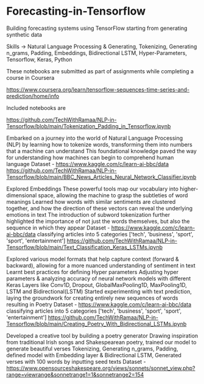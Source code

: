 # Forecasting-in-Tensorflow

Building forecasting systems using TensorFlow starting from generating synthetic data

Skills -> Natural Language Processing & Generating, Tokenizing, Generating n_grams, Padding, Embeddings, Bidirectional LSTM, Hyper-Parameters, Tensorflow, Keras, Python

These notebooks are submitted as part of assignments while completing a course in Coursera

https://www.coursera.org/learn/tensorflow-sequences-time-series-and-prediction/home/info

Included notebooks are

https://github.com/TechWithRamaa/NLP-in-Tensorflow/blob/main/Tokenization_Padding_in_Tensorflow.ipynb

Embarked on a journey into the world of Natural Language Processing (NLP) by learning how to tokenize words, transforming them into numbers that a machine can understand
This foundational knowledge paved the way for understanding how machines can begin to comprehend human language
Dataset - https://www.kaggle.com/c/learn-ai-bbc/data
https://github.com/TechWithRamaa/NLP-in-Tensorflow/blob/main/BBC_News_Articles_Neural_Network_Classifier.ipynb

Explored Embeddings
These powerful tools map our vocabulary into higher-dimensional space, allowing the machine to grasp the subtleties of word meanings
Learned how words with similar sentiments are clustered together, and how the direction of these vectors can reveal the underlying emotions in text
The introduction of subword tokenization further highlighted the importance of not just the words themselves, but also the sequence in which they appear
Dataset - https://www.kaggle.com/c/learn-ai-bbc/data classifying articles into 5 categories ['tech', 'business', 'sport', 'sport', 'entertainment']
https://github.com/TechWithRamaa/NLP-in-Tensorflow/blob/main/Text_Classification_Keras_LSTMs.ipynb

Explored various model formats that help capture context (forward & backward), allowing for a more nuanced understanding of sentiment in text
Learnt best practices for defining Hyper parameters
Adjusting hyper parameters & analyzing accuracy of neural network models with different Keras Layers like Conv1D, Dropout, GlobalMaxPooling1D, MaxPooling1D, LSTM and Bidirectional(LSTM)
Started experimenting with text prediction, laying the groundwork for creating entirely new sequences of words resulting in Poetry
Dataset - https://www.kaggle.com/c/learn-ai-bbc/data classifying articles into 5 categories ['tech', 'business', 'sport', 'sport', 'entertainment']
https://github.com/TechWithRamaa/NLP-in-Tensorflow/blob/main/Creating_Poetry_With_Bidirectional_LSTMs.ipynb

Developed a creative tool by building a poetry generator
Drawing inspiration from traditional Irish songs and Shakespearean poetry, trained our model to generate beautiful verses
Tokenizing, Generating n_grams, Padding, defined model with Embedding layer & Bidirectional LSTM, Generated verses with 100 words by inputting seed texts
Dataset - https://www.opensourceshakespeare.org/views/sonnets/sonnet_view.php?range=viewrange&sonnetrange1=1&sonnetrange2=154

